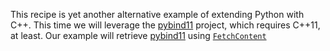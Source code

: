 This recipe is yet another alternative example of extending Python with C++.
This time we will leverage the [pybind11] project, which requires C++11, at
least.
Our example will retrieve [pybind11] using [`FetchContent`]

[pybind11]: https://pybind11.readthedocs.io/en/stable/
[`FetchContent`]: https://cmake.org/cmake/help/latest/module/FetchContent.html
